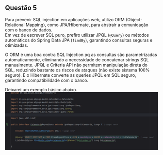 ## Questão 5
Para prevenir SQL injection em aplicações web, utilizo ORM (Object-Relational Mapping), como JPA/Hibernate, para abstrair a comunicação com o banco de dados.  
Em vez de escrever SQL puro, prefiro utilizar JPQL (`@Query`) ou métodos automáticos do Spring Data JPA (`findBy`), garantindo consultas seguras e otimizadas.

O ORM é uma boa contra SQL Injection pq 
as consultas são parametrizadas automaticamente, eliminando a necessidade de concatenar strings SQL manualmente.
JPQL e Criteria API não permitem manipulação direta do SQL, reduzindo bastante os riscos de ataques (não existe sistema 100% seguro).
E o Hibernate converte as queries JPQL em SQL seguro, garantindo compatibilidade com o banco.

Deixarei um exemplo básico abaixo.
![Sigs-go-back](Screenshot_2.png)